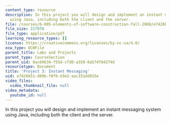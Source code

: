 ```yaml
---
content_type: resource
description: In this project you will design and implement an instant messaging system
  using Java, including both the client and the server.
file: /courses/6-005-elements-of-software-construction-fall-2008/e7426b51d09bf0f6d3e2aac151dd915e_MIT6_005f08_project03.pdf
file_size: 217970
file_type: application/pdf
learning_resource_types: []
license: https://creativecommons.org/licenses/by-nc-sa/4.0/
ocw_type: OCWFile
parent_title: Labs and Projects
parent_type: CourseSection
parent_uid: 8ac69634-f91d-cfd0-a350-0a574f84274d
resourcetype: Document
title: 'Project 3: Instant Messaging'
uid: e7426b51-d09b-f0f6-d3e2-aac151dd915e
video_files:
  video_thumbnail_file: null
video_metadata:
  youtube_id: null
---
```

In this project you will design and implement an instant messaging system using Java, including both the client and the server.